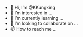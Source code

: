 - 👋 Hi, I’m @KKungking
- 👀 I’m interested in ...
- 🌱 I’m currently learning ...
- 💞️ I’m looking to collaborate on ...
- 📫 How to reach me ...

<!---
KKungking/KKungking is a ✨ special ✨ repository because its `README.md` (this file) appears on your GitHub profile.
You can click the Preview link to take a look at your changes.
--->
